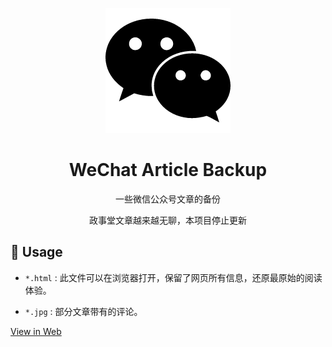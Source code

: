 <!--
 * @Description: 
 * @Autor: Au3C2
 * @Date: 2021-03-27 13:54:00
 * @LastEditors: Au3C2
 * @LastEditTime: 2022-04-06 00:03:03
-->
<p align="center">
  <a href="" rel="noopener">
 <img width=200px height=200px src="./data/wechat.png" alt="Project logo"></a>
</p>
<h1 align="center" >WeChat Article Backup</h1>
<p align="center"> 一些微信公众号文章的备份 </p>
<p align="center"> 政事堂文章越来越无聊，本项目停止更新 </p>

## 🎈 Usage <a name="usage"></a>

* ```*.html``` : 此文件可以在浏览器打开，保留了网页所有信息，还原最原始的阅读体验。

* ```*.jpg``` : 部分文章带有的评论。

[View in Web](https://wechatarticlebackup.github.io/WeChatArticleBackup/)
